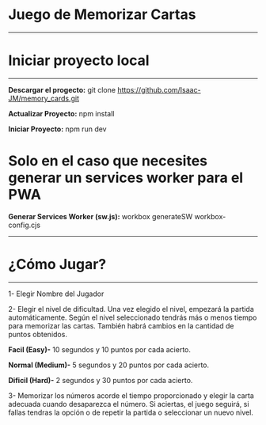 # Juego de Memorizar Cartas

----------------------
# Iniciar proyecto local
----------------------

**Descargar el progecto:** git clone https://github.com/Isaac-JM/memory_cards.git 

**Actualizar Proyecto:** npm install

**Iniciar Proyecto:** npm run dev

# Solo en el caso que necesites generar un services worker para el PWA

**Generar Services Worker (sw.js):** workbox generateSW workbox-config.cjs

----------------------
# ¿Cómo Jugar?
----------------------
1- Elegir Nombre del Jugador

2- Elegir el nivel de dificultad.
    Una vez elegido el nivel, empezará la partida automáticamente.
    Según el nivel seleccionado tendrás más o menos tiempo para memorizar las cartas. 
    También habrá cambios en la cantidad de puntos obtenidos.

**Facil (Easy)-** 10 segundos y 10 puntos por cada acierto.

**Normal (Medium)-** 5 segundos y 20 puntos por cada acierto.

**Dificil (Hard)-** 2 segundos y 30 puntos por cada acierto.

3- Memorizar los números acorde el tiempo proporcionado y elegir la carta adecuada cuando desaparezca el número.
Si aciertas, el juego seguirá, si fallas tendras la opción o de repetir la partida o seleccionar un nuevo nivel.